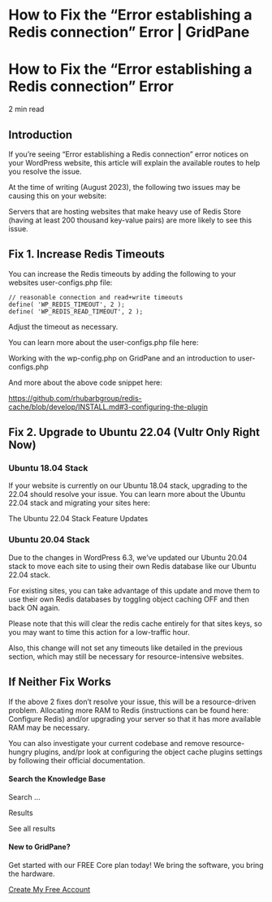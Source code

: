 # How to Fix the “Error establishing a Redis connection” Error | GridPane

# How to Fix the “Error establishing a Redis connection” Error

 

2 min read 

## Introduction

If you’re seeing “Error establishing a Redis connection” error notices on your WordPress website, this article will explain the available routes to help you resolve the issue.

At the time of writing (August 2023), the following two issues may be causing this on your website:

Servers that are hosting websites that make heavy use of Redis Store (having at least 200 thousand key-value pairs) are more likely to see this issue.

 

## Fix 1. Increase Redis Timeouts

You can increase the Redis timeouts by adding the following to your websites user-configs.php file:

```
// reasonable connection and read+write timeouts
define( 'WP_REDIS_TIMEOUT', 2 );
define( 'WP_REDIS_READ_TIMEOUT', 2 );
```

Adjust the timeout as necessary.

You can learn more about the user-configs.php file here:

Working with the wp-config.php on GridPane and an introduction to user-configs.php

And more about the above code snippet here:

https://github.com/rhubarbgroup/redis-cache/blob/develop/INSTALL.md#3-configuring-the-plugin

 

## Fix 2. Upgrade to Ubuntu 22.04 (Vultr Only Right Now)

### Ubuntu 18.04 Stack

If your website is currently on our Ubuntu 18.04 stack, upgrading to the 22.04 should resolve your issue. You can learn more about the Ubuntu 22.04 stack and migrating your sites here:

The Ubuntu 22.04 Stack Feature Updates

### Ubuntu 20.04 Stack

Due to the changes in WordPress 6.3, we’ve updated our Ubuntu 20.04 stack to move each site to using their own Redis database like our Ubuntu 22.04 stack.

For existing sites, you can take advantage of this update and move them to use their own Redis databases by toggling object caching OFF and then back ON again.

Please note that this will clear the redis cache entirely for that sites keys, so you may want to time this action for a low-traffic hour.

Also, this change will not set any timeouts like detailed in the previous section, which may still be necessary for resource-intensive websites.

 

## If Neither Fix Works

If the above 2 fixes don’t resolve your issue, this will be a resource-driven problem. Allocating more RAM to Redis (instructions can be found here: Configure Redis) and/or upgrading your server so that it has more available RAM may be necessary.

You can also investigate your current codebase and remove resource-hungry plugins, and/pr look at configuring the object cache plugins settings by following their official documentation.

 

 

#### Search the Knowledge Base

Search ...

 Results

See all results

#### New to GridPane?

Get started with our FREE Core plan today! We bring the software, you bring the hardware.

[Create My Free Account](https://gridpane.com/checkout/?plan=core)

